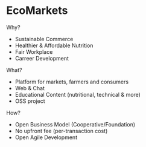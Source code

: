 # EcoMarkets

Why?
* Sustainable Commerce
* Healthier & Affordable Nutrition
* Fair Workplace
* Carreer Development

What?
* Platform for markets, farmers and consumers
* Web & Chat
* Educational Content (nutritional, technical & more)
* OSS project

How?
* Open Business Model (Cooperative/Foundation)
* No upfront fee (per-transaction cost)
* Open Agile Development